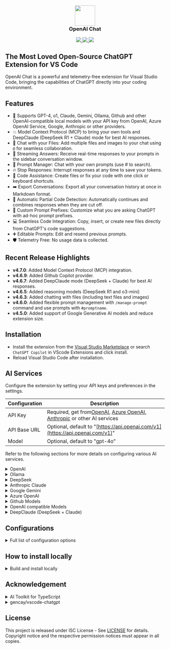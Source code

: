 <h3 align="center"><img src="https://raw.githubusercontent.com/cweijan/openai-chat/main/images/chatgpt.png" height="64"><br>OpenAI Chat</h3>

<p align="center">
    <a href="https://marketplace.visualstudio.com/items?itemName=cweijan.openai-chat" alt="Marketplace version">
        <img src="https://img.shields.io/visual-studio-marketplace/v/cweijan.openai-chat?color=orange&label=VS%20Code" />
    </a>
    <a href="https://marketplace.visualstudio.com/items?itemName=cweijan.openai-chat" alt="Marketplace download count">
        <img src="https://img.shields.io/visual-studio-marketplace/d/cweijan.openai-chat?color=blueviolet&label=Downloads" />
    </a>
    <a href="https://github.com/cweijan/openai-chat" alt="Github star count">
        <img src="https://img.shields.io/github/stars/cweijan/openai-chat?color=blue&label=Github%20Stars" />
    </a>
</p>

## The Most Loved Open-Source ChatGPT Extension for VS Code

OpenAI Chat is a powerful and telemetry-free extension for Visual Studio Code, bringing the capabilities of ChatGPT directly into your coding environment.

## Features

- 🤖 Supports GPT-4, o1, Claude, Gemini, Ollama, Github and other OpenAI-compatible local models with your API key from OpenAI, Azure OpenAI Service, Google, Anthropic or other providers.
- 💥 Model Context Protocol (MCP) to bring your own tools and DeepClaude (DeepSeek R1 + Claude) mode for best AI responses.
- 📂 Chat with your Files: Add multiple files and images to your chat using `@` for seamless collaboration.
- 📃 Streaming Answers: Receive real-time responses to your prompts in the sidebar conversation window.
- 📖 Prompt Manager: Chat with your own prompts (use # to search).
- 🔥 Stop Responses: Interrupt responses at any time to save your tokens.
- 📝 Code Assistance: Create files or fix your code with one click or keyboard shortcuts.
- ➡️ Export Conversations: Export all your conversation history at once in Markdown format.
- 🐛 Automatic Partial Code Detection: Automatically continues and combines responses when they are cut off.
- 📰 Custom Prompt Prefixes: Customize what you are asking ChatGPT with ad-hoc prompt prefixes.
- 💻 Seamless Code Integration: Copy, insert, or create new files directly from ChatGPT's code suggestions.
- ➕ Editable Prompts: Edit and resend previous prompts.
- 🛡️ Telemetry Free: No usage data is collected.

## Recent Release Highlights

* **v4.7.0**: Added Model Context Protocol (MCP) integration.
* **v4.6.9**: Added Github Copilot provider.
* **v4.6.7**: Added DeepClaude mode (DeepSeek + Claude) for best AI responses.
* **v4.6.5**: Added reasoning models (DeepSeek R1 and o3-mini)
* **v4.6.3**: Added chatting with files (including text files and images)
* **v4.6.0**: Added flexible prompt management with `/manage-prompt` command and use prompts with `#promptname`.
* **v4.5.0**: Added support of Google Generative AI models and reduce extension size.

## Installation

- Install the extension from the [Visual Studio Marketplace](https://marketplace.visualstudio.com/items?itemName=cweijan.openai-chat) or search `ChatGPT Copilot` in VScode Extensions and click install.
- Reload Visual Studio Code after installation.

## AI Services

Configure the extension by setting your API keys and preferences in the settings.

| Configuration | Description                                                                                                                                                                                                                           |
| ------------- | ------------------------------------------------------------------------------------------------------------------------------------------------------------------------------------------------------------------------------------- |
| API Key       | Required, get from[OpenAI](https://platform.openai.com/account/api-keys), [Azure OpenAI](https://azure.microsoft.com/en-us/products/ai-services/openai-service), [Anthropic](https://console.anthropic.com/settings/keys) or other AI services |
| API Base URL  | Optional, default to "[https://api.openai.com/v1](https://api.openai.com/v1)"                                                                                                                                                            |
| Model         | Optional, default to "gpt-4o"                                                                                                                                                                                                         |

Refer to the following sections for more details on configuring various AI services.

<details>

<summary> OpenAI </summary>

| Configuration | Example                                                        |
| ------------- | -------------------------------------------------------------- |
| API Key       | your-api-key                                                   |
| Model         | gpt-4o                                                         |
| API Base URL  | [https://api.openai.com/v1](https://api.openai.com/v1) (Optional) |

</details>

<details>
<summary> Ollama </summary>

Pull your image first from Ollama [library](https://ollama.com/library) and then setup the base URL and custom model.

| Configuration | Example                                               |
| ------------- | ----------------------------------------------------- |
| API Key       | ollama (Optional)                                     |
| Model         | custom                                                |
| Custom Model  | qwen2.5                                               |
| API Base URL  | [http://localhost:11434/v1/](http://localhost:11434/v1/) |

</details>

<details>
<summary> DeepSeek </summary>

Ollama provider:

| Configuration | Example                                               |
| ------------- | ----------------------------------------------------- |
| API Key       | ollama (Optional)                                     |
| Model         | custom                                                |
| Custom Model  | deepseek-r1                                           |
| API Base URL  | [http://localhost:11434/v1/](http://localhost:11434/v1/) |

DeepSeek provider:

| Configuration | Example                                           |
| ------------- | ------------------------------------------------- |
| API Key       | your-deepseek-key                                 |
| Model         | deepseek-reasoner                                 |
| API Base URL  | [https://api.deepseek.com](https://api.deepseek.com) |

SiliconFlow (SiliconCloud) provider:

| Configuration | Example                                                     |
| ------------- | ----------------------------------------------------------- |
| API Key       | your-siliconflow-key                                        |
| Model         | custom                                                      |
| Custom Model  | deepseek-ai/DeepSeek-R1                                     |
| API Base URL  | [https://api.siliconflow.cn/v1](https://api.siliconflow.cn/v1) |

Azure AI Foundry provider:

| Configuration | Example                                              |
| ------------- | ---------------------------------------------------- |
| API Key       | your-azure-ai-key                                    |
| Model         | DeepSeek-R1                                          |
| API Base URL  | https://[endpoint-name].[region].models.ai.azure.com |

</details>

<details>
<summary> Anthropic Claude </summary>

| Configuration | Example                                                              |
| ------------- | -------------------------------------------------------------------- |
| API Key       | your-api-key                                                         |
| Model         | claude-3-sonnet-20240229                                             |
| API Base URL  | [https://api.anthropic.com/v1](https://api.anthropic.com/v1) (Optional) |

</details>

<details>
<summary> Google Gemini </summary>

| Configuration | Example                                                                                                      |
| ------------- | ------------------------------------------------------------------------------------------------------------ |
| API Key       | your-api-key                                                                                                 |
| Model         | gemini-2.0-flash-thinking-exp-1219                                                                           |
| API Base URL  | [https://generativelanguage.googleapis.com/v1beta](https://generativelanguage.googleapis.com/v1beta) (Optional) |

</details>

<details>
<summary> Azure OpenAI </summary>

For Azure OpenAI Service, apiBaseUrl should be set to format `https://[YOUR-ENDPOINT-NAME].openai.azure.com/openai/deployments/[YOUR-DEPLOYMENT-NAME]`.

| Configuration | Example                                                                                                                                             |
| ------------- | --------------------------------------------------------------------------------------------------------------------------------------------------- |
| API Key       | your-api-key                                                                                                                                        |
| Model         | gpt-4o                                                                                                                                              |
| API Base URL  | [https://endpoint-name.openai.azure.com/openai/deployments/deployment-name](https://endpoint-name.openai.azure.com/openai/deployments/deployment-name) |

</details>

<details>
<summary> Github Models </summary>

For [Github Models](https://github.com/marketplace/models), get your Github token from [here](https://github.com/settings/tokens).

| Configuration | Example                                                                     |
| ------------- | --------------------------------------------------------------------------- |
| API Key       | your-github-token                                                           |
| Model         | o1                                                                          |
| API Base URL  | [https://models.inference.ai.azure.com](https://models.inference.ai.azure.com) |

</details>

<details>
<summary> OpenAI compatible Models </summary>

To use OpenAI compatible APIs, you need to set a custom model name: set model to `"custom"` and then specify your custom model name.

Example for [groq](https://console.groq.com/):

| Configuration | Example                                                       |
| ------------- | ------------------------------------------------------------- |
| API Key       | your-groq-key                                                 |
| Model         | custom                                                        |
| Custom Model  | mixtral-8x7b-32768                                            |
| API Base URL  | [https://api.groq.com/openai/v1](https://api.groq.com/openai/v1) |

</details>

<details>
<summary> DeepClaude (DeepSeek + Claude) </summary>

| Configuration          | Example                                                                  |
| ---------------------- | ------------------------------------------------------------------------ |
| API Key                | your-api-key                                                             |
| Model                  | claude-3-sonnet-20240229                                                 |
| API Base URL           | [https://api.anthropic.com/v1](https://api.anthropic.com/v1) (Optional)     |
| Reasoning API Key      | your-deepseek-api-key                                                    |
| Reasoning Model        | deepseek-reasoner (or deepseek-r1 regarding to your provider)            |
| Reasoning API Base URL | [https://api.deepseek.com](https://api.deepseek.com) (or your own base URL) |

</details>

## Configurations

<details>

<summary> Full list of configuration options </summary>

| Setting                                        | Default                                    | Description                                                                                                                                                                                                                                                                                                                                                               |
| ---------------------------------------------- | ------------------------------------------ | ------------------------------------------------------------------------------------------------------------------------------------------------------------------------------------------------------------------------------------------------------------------------------------------------------------------------------------------------------------------------- |
| `chatgpt.gpt3.apiKey`                        |                                            | OpenAI API key.[Get your API Key from OpenAI](https://beta.openai.com/account/api-keys).                                                                                                                                                                                                                                                                                     |
| `chatgpt.gpt3.apiBaseUrl`                    | `https://api.openai.com/v1`              | Optional override for the OpenAI API base URL. If you customize it, please make sure you have the same format. e.g. starts with `https://` without a trailing slash. The completions endpoint suffix is added internally, e.g. for reference: `${apiBaseUrl}/v1/completions`                                                                                          |
| `chatgpt.gpt3.organization`                  |                                            | OpenAI Organization ID.                                                                                                                                                                                                                                                                                                                                                   |
| `chatgpt.gpt3.model`                         | `gpt-4o`                                 | OpenAI models to use for your prompts.[Documentation](https://beta.openai.com/docs/models/models).  **If you face 400 Bad Request please make sure you are using the right model for your integration method.**  For local or self-hosted LLMs compatible with OpenAI, you can select `custom` and specify your custom model name in `#chatgpt.gpt3.customModel#`. |
| `chatgpt.gpt3.customModel`                   |                                            | Specify your custom model name here if you selected `custom` in `#chatgpt.gpt3.model#`. This allows you to use a custom model name for local or self-hosted LLMs compatible with OpenAI.                                                                                                                                                                              |
| `chatgpt.gpt3.maxTokens`                     | `1024`                                   | The maximum number of tokens to generate in the completion.                                                                                                                                                                                                                                                                                                               |
| `chatgpt.gpt3.temperature`                   | `1`                                      | What sampling temperature to use. Higher values means the model will take more risks. Try 0.9 for more creative applications, and 0 (argmax sampling) for ones with a well-defined answer.                                                                                                                                                                                |
| `chatgpt.gpt3.top_p`                         | `1`                                      | An alternative to sampling with temperature, called nucleus sampling, where the model considers the results of the tokens with top_p probability mass. So 0.1 means only the tokens comprising the top 10% probability mass are considered.                                                                                                                               |
| `chatgpt.systemPrompt`                       |                                            | System prompts for the copilot.                                                                                                                                                                                                                                                                                                                                           |
| `chatgpt.gpt3.generateCode-enabled`          | `true`                                   | Enable the code generation context menu item for the selected comment/code for Codex.                                                                                                                                                                                                                                                                                     |
| `chatgpt.gpt3.searchGrounding.enabled`       | `false`                                  | Enable search grounding for Gemini model. Only available for Google Gemini models.                                                                                                                                                                                                                                                                                        |
| `chatgpt.promptPrefix.addTests`              | `Implement tests for the following code` | The prompt prefix used for adding tests for the selected code                                                                                                                                                                                                                                                                                                             |
| `chatgpt.promptPrefix.addTests-enabled`      | `true`                                   | Enable the prompt prefix used for adding tests for the selected code in the context menu                                                                                                                                                                                                                                                                                  |
| `chatgpt.promptPrefix.findProblems`          | `Find problems with the following code`  | The prompt prefix used for finding problems for the selected code                                                                                                                                                                                                                                                                                                         |
| `chatgpt.promptPrefix.findProblems-enabled`  | `true`                                   | Enable the prompt prefix used for finding problems for the selected code in the context menu                                                                                                                                                                                                                                                                              |
| `chatgpt.promptPrefix.optimize`              | `Optimize the following code`            | The prompt prefix used for optimizing the selected code                                                                                                                                                                                                                                                                                                                   |
| `chatgpt.promptPrefix.optimize-enabled`      | `true`                                   | Enable the prompt prefix used for optimizing the selected code in the context menu                                                                                                                                                                                                                                                                                        |
| `chatgpt.promptPrefix.explain`               | `Explain the following code`             | The prompt prefix used for explaining the selected code                                                                                                                                                                                                                                                                                                                   |
| `chatgpt.promptPrefix.explain-enabled`       | `true`                                   | Enable the prompt prefix used for explaining the selected code in the context menu                                                                                                                                                                                                                                                                                        |
| `chatgpt.promptPrefix.addComments`           | `Add comments for the following code`    | The prompt prefix used for adding comments for the selected code                                                                                                                                                                                                                                                                                                          |
| `chatgpt.promptPrefix.addComments-enabled`   | `true`                                   | Enable the prompt prefix used for adding comments for the selected code in the context menu                                                                                                                                                                                                                                                                               |
| `chatgpt.promptPrefix.completeCode`          | `Complete the following code`            | The prompt prefix used for completing the selected code                                                                                                                                                                                                                                                                                                                   |
| `chatgpt.promptPrefix.completeCode-enabled`  | `true`                                   | Enable the prompt prefix used for completing the selected code in the context menu                                                                                                                                                                                                                                                                                        |
| `chatgpt.promptPrefix.adhoc-enabled`         | `true`                                   | Enable the prompt prefix used for adhoc command for the selected code in the context menu                                                                                                                                                                                                                                                                                 |
| `chatgpt.promptPrefix.customPrompt1`         |                                            | Your custom prompt 1. It's disabled by default, please set to a custom prompt and enable it if you prefer using customized prompt                                                                                                                                                                                                                                         |
| `chatgpt.promptPrefix.customPrompt1-enabled` | `false`                                  | Enable custom prompt 1. If you enable this item make sure to set this `#chatgpt.promptPrefix.customPrompt1#`                                                                                                                                                                                                                                                            |
| `chatgpt.promptPrefix.customPrompt2`         |                                            | Your custom prompt 2. It's disabled by default, please set to a custom prompt and enable it if you prefer using customized prompt                                                                                                                                                                                                                                         |
| `chatgpt.promptPrefix.customPrompt2-enabled` | `false`                                  | Enable custom prompt 2. If you enable this item make sure to set this `#chatgpt.promptPrefix.customPrompt2#`                                                                                                                                                                                                                                                            |
| `chatgpt.response.showNotification`          | `false`                                  | Choose whether you'd like to receive a notification when ChatGPT bot responds to your query.                                                                                                                                                                                                                                                                              |
| `chatgpt.response.autoScroll`                | `true`                                   | Whenever there is a new question or response added to the conversation window, extension will automatically scroll to the bottom. You can change that behaviour by disabling this setting.                                                                                                                                                                                |

</details>

## How to install locally

<details>

<summary> Build and install locally </summary>

We highly recommend installing the extension directly from the VS Code Marketplace for the easiest setup and automatic updates. However, for advanced users, building and installing locally is also an option.

- Install `vsce` if you don't have it on your machine (The Visual Studio Code Extension Manager)
  - `npm install --global vsce`
- Run `vsce package`
- Follow the `<a href="https://code.visualstudio.com/docs/editor/extension-marketplace#_install-from-a-vsix">`instructions`</a>` and install manually.

```sh
npm run build
npm run package
code --uninstall-extension cweijan.openai-chat
code --install-extension openai-chat-*.vsix
```

</details>

## Acknowledgement

<details>
<summary>AI Toolkit for TypeScript</summary>

This extension utilizes the [AI Toolkit for TypeScript](https://sdk.vercel.ai/) to seamlessly integrate with a variety of AI providers. This allows for flexible and robust AI functionality within the editor. We appreciate the work by Vercel in creating this valuable resource.

</details>

<details>
<summary>gencay/vscode-chatgpt</summary>

This extension is built on the widely-used [gencay/vscode-chatgpt](https://github.com/gencay/vscode-chatgpt) project, which has garnered over 500,000 downloads. We are deeply grateful for the foundation laid by the original author, Gencay, and the community that supported it.

Unfortunately, the original author has decided to stop maintaining the project, and the new recommended Genie AI extension is not open-source. This fork continues the development to keep the project open and accessible to everyone.

</details>

## License

This project is released under ISC License - See [LICENSE](LICENSE) for details. Copyright notice and the respective permission notices must appear in all copies.
